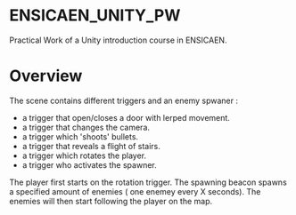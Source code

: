 # ENSICAEN_UNITY_PW
Practical Work of a Unity introduction course in ENSICAEN.


# Overview
The scene contains different triggers and an enemy spwaner :
- a trigger that open/closes a door with lerped movement.
- a trigger that changes the camera.
- a trigger which 'shoots' bullets.
- a trigger that reveals a flight of stairs.
- a trigger which rotates the player.
- a trigger who activates the spawner.

The player first starts on the rotation trigger. 
The spawning beacon spawns a specified amount of enemies ( one enemey every X seconds). The enemies will then start following the player on the map.
